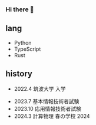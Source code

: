 ### Hi there 👋

<!--
**toririm/toririm** is a ✨ _special_ ✨ repository because its `README.md` (this file) appears on your GitHub profile.

Here are some ideas to get you started:

- 🔭 I’m currently working on ...
- 🌱 I’m currently learning ...
- 👯 I’m looking to collaborate on ...
- 🤔 I’m looking for help with ...
- 💬 Ask me about ...
- 📫 How to reach me: ...
- 😄 Pronouns: ...
- ⚡ Fun fact: ...
-->

## lang
- Python
- TypeScript
- Rust

## history
- 2022.4 筑波大学 入学
<!-- - 2022.9 - 現在 MARK株式会社 Web開発アルバイト -->
- 2023.7 基本情報技術者試験
- 2023.10 応用情報技術者試験
- 2024.3 計算物理 春の学校 2024
<!--
- 2024.8 日経短期インターンシップ
- 2024.8 フォルシアサマーインターンシップ
- 2024.9 ナレッジワークインターンシップ
-->

